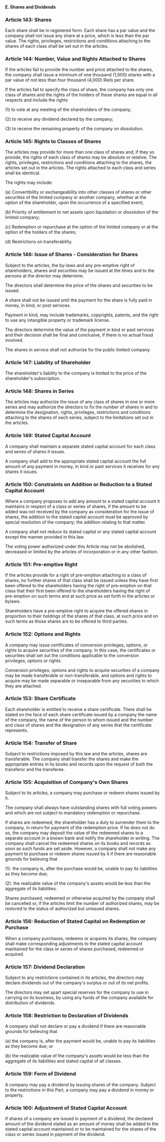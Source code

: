 #### E. Shares and Dividends

### Article 143: Shares

Each share shall be in registered form. Each share has a par value and the company shall not issue any share at a price, which is less than the par value. The rights, privileges, restrictions and conditions attaching to the shares of each class shall be set out in the articles.

### Article 144: Number, Value and Rights Attached to Shares

If the articles fail to provide the number and price attached to the shares, the company shall issue a minimum of one thousand (1,000) shares with a par value of not less than four thousand (4,000) Riels per share.

If the articles fail to specify the class of share, the company has only one class of shares and the rights of the holders of these shares are equal in all respects and include the rights

(1) to vote at any meeting of the shareholders of the company;

(2) to receive any dividend declared by the company;

(3) to receive the remaining property of the company on dissolution.

### Article 145: Rights to Classes of Shares

The articles may provide for more than one class of shares and, if they so provide, the rights of each class of shares may be absolute or relative. The rights, privileges, restrictions and conditions attaching to the shares, the articles set out in the articles. The rights attached to each class and series shall be identical.

The rights may include:

(a) Convertibility or exchangeability into other classes of shares or other securities of the limited company or another company, whether at the option of the shareholder, upon the occurrence of a specified event;

(b) Priority of entitlement to net assets upon liquidation or dissolution of the limited company;

(c) Redemption or repurchase at the option of the limited company or at the option of the holders of the shares;

(d) Restrictions on transferability.

### Article 146: Issue of Shares - Consideration for Shares

Subject to the articles, the by-laws and any pre-emptive right of shareholders, shares and securities may be issued at the times and to the persons at the director may determine.

The directors shall determine the price of the shares and securities to be issued.

A share shall not be issued until the payment for the share is fully paid in money, in kind, or post services.

Payment in kind, may include trademarks, copyrights, patents, and the right to use any intangible property or trademark license.

The directors determine the value of the payment in kind or past services and their decision shall be final and conclusive, if there is no actual fraud involved.

The shares in service shall not authorize for the public limited company.

### Article 147: Liability of Shareholder

The shareholder's liability to the company is limited to the price of the shareholder's subscription.

### Article 148: Shares in Series

The articles may authorize the issue of any class of shares in one or more series and may authorize the directors to fix the number of shares in and to determine the designation, rights, privileges, restrictions and conditions attaching to the shares of each series, subject to the limitations set out in the articles.

### Article 149: Stated Capital Account

A company shall maintain a separate stated capital account for each class and series of shares it issues.

A company shall add to the appropriate stated capital account the full amount of any payment in money, in kind or past services it receives for any shares it issues.

### Article 150: Constraints on Addition or Reduction to a Stated Capital Account

Where a company proposes to add any amount to a stated capital account it maintains in respect of a class or series of shares, if the amount to be added was not received by the company as consideration for the issue of shares, the addition to the stated capital account must be approved by special resolution of the company; the addition relating to that matter.

A company shall not reduce its stated capital or any stated capital account except the manner provided in this law.

The voting power authorized under this Article may not be abolished, decreased or limited by the articles of incorporation or in any other fashion.

### Article 151: Pre-emptive Right

If the articles provide for a right of pre-emption attaching to a class of shares, no further shares of that class shall be issued unless they have first been offered to the shareholders having the right of pre-emption on that class that their first been offered to the shareholders having the right of pre-emption on such terms and at such price as set forth in the articles or bylaws.

Shareholders have a pre-emptive right to acquire the offered shares in proportion to their holdings of the shares of that class, at such price and on such terms as those shares are to be offered to third parties.

### Article 152: Options and Rights

A company may issue certificates of conversion privileges, options, or rights to acquire securities of the company. In this case, the certificates or securities shall set out the conditions applicable to the conversion privileges, options or rights.

Conversion privileges, options and rights to acquire securities of a company may be made transferable or non-transferable, and options and rights to acquire may be made separable or inseparable from any securities to which they are attached.

### Article 153: Share Certificate

Each shareholder is entitled to receive a share certificate. There shall be stated on the face of each share certificate issued by a company the name of the company, the name of the person to whom issued and the number and class of shares and the designation of any series that the certificate represents.

### Article 154: Transfer of Share

Subject to restrictions imposed by this law and the articles, shares are transferable. The company shall transfer the shares and make the appropriate entries in its books and records upon the request of both the transferor and the transferee.

### Article 155: Acquisition of Company's Own Shares

Subject to its articles, a company may purchase or redeem shares issued by it.

The company shall always have outstanding shares with full voting powers and which are not subject to mandatory redemption or repurchase.

If shares are redeemed, the shareholder has a duty to surrender them to the company, in return for payment of the redemption price. If he does not do so, the company may deposit the value of the redeemed shares to a separate account in a known bank and notify the shareholder in writing. The company shall cancel the redeemed shares on its books and records as soon as such funds are set aside. However, a company shall not make any payment to purchase or redeem shares issued by it if there are reasonable grounds for believing that

(1). the company is, after the purchase would be, unable to pay its liabilities as they become due;

(2). the realizable value of the company's assets would be less than the aggregate of its liabilities.

Shares purchased, redeemed or otherwise acquired by the company shall be cancelled or, if the articles limit the number of authorized shares, may be restored to the status of authorized but unissued shares.

### Article 156: Reduction of Stated Capital on Redemption or Purchase

When a company purchases, redeems or acquires its shares, the company shall make corresponding adjustments to the stated capital account maintained for the class or series of shares purchased, redeemed or acquired.

### Article 157: Dividend Declaration

Subject to any restrictions contained in its articles, the directors may declare dividends out of the company's surplus or out of its net profits.

The directors may set apart special reserves for the company to use in carrying on its business, by using any funds of the company available for distribution of dividends.

### Article 158: Restriction to Declaration of Dividends

A company shall not declare or pay a dividend if there are reasonable grounds for believing that

(a) the company is, after the payment would be, unable to pay its liabilities as they become due; or

(b) the realizable value of the company's assets would be less than the aggregate of its liabilities and stated capital of all classes.

### Article 159: Form of Dividend

A company may pay a dividend by issuing shares of the company. Subject to the restrictions in this Part, a company may pay a dividend in money or property.

### Article 160: Adjustment of Stated Capital Account

If shares of a company are issued in payment of a dividend, the declared amount of the dividend stated as an amount of money shall be added to the stated capital account maintained or to be maintained for the shares of the class or series issued in payment of the dividend.
